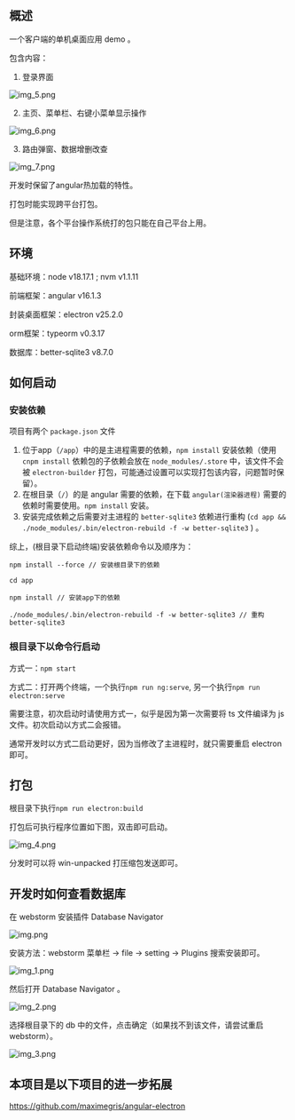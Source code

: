 ## 概述
一个客户端的单机桌面应用 demo 。

包含内容：
1. 登录界面

![img_5.png](src/assets/images/img_5.png)

2. 主页、菜单栏、右键小菜单显示操作

![img_6.png](src/assets/images/img_6.png)

3. 路由弹窗、数据增删改查

![img_7.png](src/assets/images/img_7.png)

开发时保留了angular热加载的特性。

打包时能实现跨平台打包。

但是注意，各个平台操作系统打的包只能在自己平台上用。

## 环境

基础环境：node v18.17.1 ; nvm v1.1.11

前端框架：angular v16.1.3

封装桌面框架：electron v25.2.0

orm框架：typeorm v0.3.17

数据库：better-sqlite3 v8.7.0

## 如何启动

### 安装依赖

项目有两个 `package.json` 文件
1. 位于app（`/app`）中的是主进程需要的依赖，`npm install` 安装依赖（使用 `cnpm install` 依赖包的子依赖会放在 `node_modules/.store` 中，该文件不会被 `electron-builder` 打包，可能通过设置可以实现打包该内容，问题暂时保留）。
2. 在根目录（`/`）的是 angular 需要的依赖，在下载 `angular(渲染器进程)` 需要的依赖时需要使用。`npm install` 安装。
3. 安装完成依赖之后需要对主进程的 `better-sqlite3` 依赖进行重构 (`cd app && ./node_modules/.bin/electron-rebuild -f -w better-sqlite3` ) 。

综上，(根目录下启动终端)安装依赖命令以及顺序为：
```angular2html
npm install --force // 安装根目录下的依赖

cd app

npm install // 安装app下的依赖

./node_modules/.bin/electron-rebuild -f -w better-sqlite3 // 重构better-sqlite3
```

### 根目录下以命令行启动
方式一：`npm start`

方式二：打开两个终端，一个执行`npm run ng:serve`, 另一个执行`npm run electron:serve`

需要注意，初次启动时请使用方式一，似乎是因为第一次需要将 ts 文件编译为 js 文件。初次启动以方式二会报错。

通常开发时以方式二启动更好，因为当修改了主进程时，就只需要重启 electron 即可。

## 打包
根目录下执行`npm run electron:build`

打包后可执行程序位置如下图，双击即可启动。

![img_4.png](src/assets/images/img_4.png)

分发时可以将 win-unpacked 打压缩包发送即可。

## 开发时如何查看数据库

在 webstorm 安装插件 Database Navigator 

![img.png](src/assets/images/img.png)

安装方法：webstorm 菜单栏 -> file -> setting -> Plugins 搜索安装即可。

![img_1.png](src/assets/images/img_1.png)

然后打开 Database Navigator 。

![img_2.png](src/assets/images/img_2.png)

选择根目录下的 db 中的文件，点击确定（如果找不到该文件，请尝试重启webstorm）。

![img_3.png](src/assets/images/img_3.png)

## 本项目是以下项目的进一步拓展

https://github.com/maximegris/angular-electron

